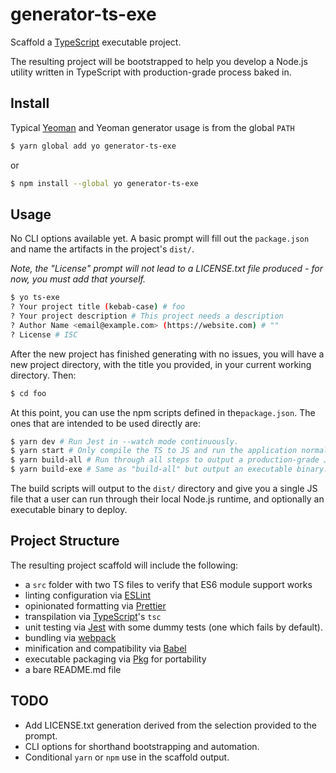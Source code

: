 # generator-ts-exe

Scaffold a [TypeScript](https://www.typescriptlang.org/index.html) executable project.

The resulting project will be bootstrapped to help you develop a Node.js utility written in TypeScript with production-grade process baked in.

## Install

Typical [Yeoman](https://yeoman.io/learning/index.html) and Yeoman generator usage is from the global `PATH`

```bash
$ yarn global add yo generator-ts-exe
```

or

```bash
$ npm install --global yo generator-ts-exe
```

## Usage

No CLI options available yet. A basic prompt will fill out the `package.json` and name the artifacts in the project's `dist/`.

_Note, the "License" prompt will not lead to a LICENSE.txt file produced - for now, you must add that yourself._

```bash
$ yo ts-exe
? Your project title (kebab-case) # foo
? Your project description # This project needs a description
? Author Name <email@example.com> (https://website.com) # ""
? License # ISC
```

After the new project has finished generating with no issues, you will have a new project directory, with the title you provided, in your current working directory. Then:

```bash
$ cd foo
```

At this point, you can use the npm scripts defined in the`package.json`. The ones that are intended to be used directly are:

```bash
$ yarn dev # Run Jest in --watch mode continuously.
$ yarn start # Only compile the TS to JS and run the application normally.
$ yarn build-all # Run through all steps to output a production-grade JS file.
$ yarn build-exe # Same as "build-all" but output an executable binary.
```

The build scripts will output to the `dist/` directory and give you a single JS file that a user can run through their local Node.js runtime, and optionally an executable binary to deploy.

## Project Structure

The resulting project scaffold will include the following:

- a `src` folder with two TS files to verify that ES6 module support works
- linting configuration via [ESLint](https://eslint.org/)
- opinionated formatting via [Prettier](https://prettier.io/)
- transpilation via [TypeScript](https://www.typescriptlang.org/index.html)'s `tsc`
- unit testing via [Jest](https://jestjs.io/en/) with some dummy tests (one which fails by default).
- bundling via [webpack](https://webpack.js.org/)
- minification and compatibility via [Babel](https://babeljs.io/docs/en/babel-preset-minify)
- executable packaging via [Pkg](https://github.com/zeit/pkg#readme) for portability
- a bare README.md file

## TODO

- Add LICENSE.txt generation derived from the selection provided to the prompt.
- CLI options for shorthand bootstrapping and automation.
- Conditional `yarn` or `npm` use in the scaffold output.
